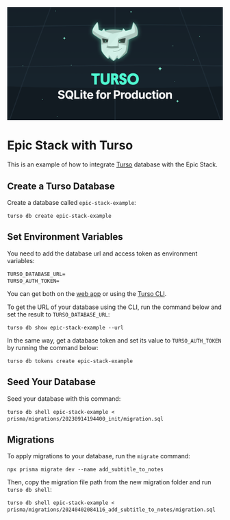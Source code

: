 <img alt="Turso Logo" src="https://github.com/tursodatabase/.github/raw/main/profile/turso-banner.png" width="1000">

# Epic Stack with Turso


This is an example of how to integrate [Turso](https://turso.tech/) database with the Epic Stack.

## Create a Turso Database

Create a database called `epic-stack-example`:

```
turso db create epic-stack-example
```

## Set Environment Variables
You need to add the database url and access token as environment variables:

```
TURSO_DATABASE_URL=
TURSO_AUTH_TOKEN=
```

You can get both on the [web app](https://turso.tech/app/databases) or using the [Turso CLI](https://docs.turso.tech/cli/introduction).

To get the URL of your database using the CLI, run the command below and set the result to `TURSO_DATABASE_URL`:

```
turso db show epic-stack-example --url
```

In the same way, get a database token and set its value to `TURSO_AUTH_TOKEN` by running the command below:

```
turso db tokens create epic-stack-example
```

## Seed Your Database

Seed your database with this command:

```
turso db shell epic-stack-example < prisma/migrations/20230914194400_init/migration.sql
```

## Migrations

To apply migrations to your database, run the `migrate` command:

```
npx prisma migrate dev --name add_subtitle_to_notes
```

Then, copy the migration file path from the new migration folder and run `turso db shell`:

```
turso db shell epic-stack-example < prisma/migrations/20240402084116_add_subtitle_to_notes/migration.sql
```

